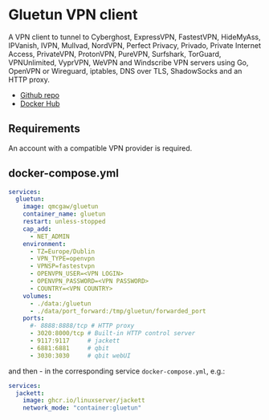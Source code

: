 # Gluetun VPN client
A VPN client to tunnel to Cyberghost, ExpressVPN, FastestVPN, HideMyAss, IPVanish, IVPN, Mullvad, NordVPN, Perfect Privacy, Privado, Private Internet Access, PrivateVPN, ProtonVPN, PureVPN, Surfshark, TorGuard, VPNUnlimited, VyprVPN, WeVPN and Windscribe VPN servers using Go, OpenVPN or Wireguard, iptables, DNS over TLS, ShadowSocks and an HTTP proxy.<br>

- [Github repo](https://github.com/qdm12/gluetun)
- [Docker Hub](https://hub.docker.com/r/qmcgaw/gluetun)

## Requirements
An account with a compatible VPN provider is required.

## docker-compose.yml
```yml
services:
  gluetun:
    image: qmcgaw/gluetun
    container_name: gluetun
    restart: unless-stopped
    cap_add:
      - NET_ADMIN
    environment:
      - TZ=Europe/Dublin
      - VPN_TYPE=openvpn
      - VPNSP=fastestvpn
      - OPENVPN_USER=<VPN LOGIN>
      - OPENVPN_PASSWORD=<VPN PASSWORD>
      - COUNTRY=<VPN COUNTRY>
    volumes:
      - ./data:/gluetun
      - ./data/port_forward:/tmp/gluetun/forwarded_port
    ports:
      #- 8888:8888/tcp # HTTP proxy
      - 3020:8000/tcp # Built-in HTTP control server
      - 9117:9117     # jackett
      - 6881:6881     # qbit
      - 3030:3030     # qbit webUI
```

and then - in the corresponding service `docker-compose.yml`, e.g.:
```yml
services:
  jackett:
    image: ghcr.io/linuxserver/jackett
    network_mode: "container:gluetun"
```
